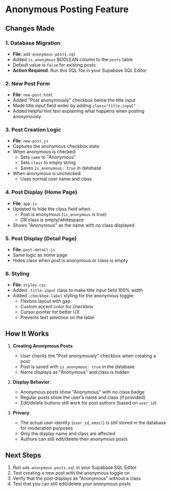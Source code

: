 # Anonymous Posting Feature

## Changes Made

### 1. Database Migration
- **File**: `add-anonymous-posts.sql`
- Added `is_anonymous` BOOLEAN column to the `posts` table
- Default value is `false` for existing posts
- **Action Required**: Run this SQL file in your Supabase SQL Editor

### 2. New Post Form
- **File**: `new-post.html`
- Added "Post anonymously" checkbox below the title input
- Made title input field wider by adding `class="title-input"`
- Added helpful hint text explaining what happens when posting anonymously

### 3. Post Creation Logic
- **File**: `new-post.js`
- Captures the anonymous checkbox state
- When anonymous is checked:
  - Sets `name` to "Anonymous"
  - Sets `class` to empty string
  - Saves `is_anonymous: true` in database
- When anonymous is unchecked:
  - Uses normal user name and class

### 4. Post Display (Home Page)
- **File**: `app.js`
- Updated to hide the class field when:
  - Post is anonymous (`is_anonymous` is true)
  - OR class is empty/whitespace
- Shows "Anonymous" as the name with no class displayed

### 5. Post Display (Detail Page)
- **File**: `post-detail.js`
- Same logic as home page
- Hides class when post is anonymous or class is empty

### 6. Styling
- **File**: `styles.css`
- Added `.title-input` class to make title input field 100% width
- Added `.checkbox-label` styling for the anonymous toggle:
  - Flexbox layout with gap
  - Custom accent color for checkbox
  - Cursor pointer for better UX
  - Prevents text selection on the label

## How It Works

1. **Creating Anonymous Posts**:
   - User checks the "Post anonymously" checkbox when creating a post
   - Post is saved with `is_anonymous: true` in the database
   - Name displays as "Anonymous" and class is hidden

2. **Display Behavior**:
   - Anonymous posts show "Anonymous" with no class badge
   - Regular posts show the user's name and class (if provided)
   - Edit/delete buttons still work for post authors (based on `user_id`)

3. **Privacy**:
   - The actual user identity (`user_id`, `email`) is still stored in the database for moderation purposes
   - Only the display name and class are affected
   - Authors can still edit/delete their anonymous posts

## Next Steps

1. Run `add-anonymous-posts.sql` in your Supabase SQL Editor
2. Test creating a new post with the anonymous toggle on
3. Verify that the post displays as "Anonymous" without a class
4. Test that you can still edit/delete your anonymous posts
